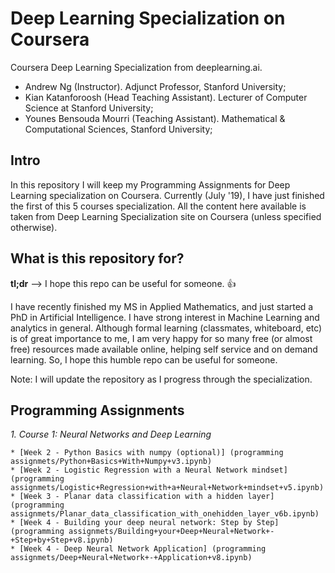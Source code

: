 # Deep Learning Specialization on Coursera
Coursera Deep Learning Specialization from deeplearning.ai.
 * Andrew Ng (Instructor). Adjunct Professor, Stanford University;
 * Kian Katanforoosh (Head Teaching Assistant). Lecturer of Computer Science at Stanford University;
 * Younes Bensouda Mourri (Teaching Assistant). Mathematical & Computational Sciences, Stanford University;
 
## Intro
In this repository I will keep my Programming Assignments for Deep Learning specialization on Coursera. Currently (July '19), I have just finished the first of this 5 courses specialization. All the content here available is taken from Deep Learning Specialization site on Coursera (unless specified otherwise).

## What is this repository for?
**tl;dr** --> I hope this repo can be useful for someone. :+1:

I have recently finished my MS in Applied Mathematics, and just started a PhD in Artificial Intelligence. I have strong interest in Machine Learning and analytics in general. Although formal learning (classmates, whiteboard, etc) is of great importance to me, I am very happy for so many free (or almost free) resources made available online, helping self service and on demand learning. So, I hope this humble repo can be useful for someone.

Note: I will update the repository as I progress through the specialization.

## Programming Assignments

*1. Course 1: Neural Networks and Deep Learning*

	* [Week 2 - Python Basics with numpy (optional)] (programming assignmets/Python+Basics+With+Numpy+v3.ipynb)
	* [Week 2 - Logistic Regression with a Neural Network mindset] (programming assignmets/Logistic+Regression+with+a+Neural+Network+mindset+v5.ipynb)
	* [Week 3 - Planar data classification with a hidden layer] (programming assignmets/Planar_data_classification_with_onehidden_layer_v6b.ipynb)
	* [Week 4 - Building your deep neural network: Step by Step] (programming assignmets/Building+your+Deep+Neural+Network+-+Step+by+Step+v8.ipynb)
	* [Week 4 - Deep Neural Network Application] (programming assignmets/Deep+Neural+Network+-+Application+v8.ipynb)
